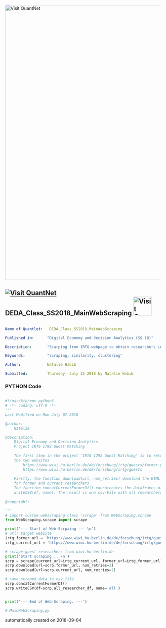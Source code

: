 [<img src="https://github.com/QuantLet/Styleguide-and-FAQ/blob/master/pictures/banner.png" width="888" alt="Visit QuantNet">](http://quantlet.de/)

## [<img src="https://github.com/QuantLet/Styleguide-and-FAQ/blob/master/pictures/qloqo.png" alt="Visit QuantNet">](http://quantlet.de/) **DEDA_Class_SS2018_MainWebScraping** [<img src="https://github.com/QuantLet/Styleguide-and-FAQ/blob/master/pictures/QN2.png" width="60" alt="Visit QuantNet 2.0">](http://quantlet.de/)

```yaml

Name of Quantlet:   DEDA_Class_SS2018_MainWebScraping

Published in:      "Digital Economy and Decision Analytics (SS 18)"

Description:       "Scarping from IRTG webpage to obtain researchers information for further analysis"

Keywords:          "scraping, similarity, clustering"

Author:            Natalie Habib

Submitted:         Thursday, July 25 2018 by Natalie Habib
```

### PYTHON Code
```python

#!/usr/bin/env python3
# -*- coding: utf-8 -*-
'''
Last Modified on Mon July 07 2018

@author: 
    Natalie

@description: 
    Digital Economy and Decision Analytics
    Project IRTG 1792 Guest Matching 
    
    The first step in the project 'IRTG 1792 Guest Matching' is to retrieve the data about former and current research guests in the IRTG 1792 program from 
    the two websites
        https://www.wiwi.hu-berlin.de/de/forschung/irtg/guests/former-guests
        https://www.wiwi.hu-berlin.de/de/forschung/irtg/guests
    
    Firstly, the function download(url, num_retries) download the HTML-content from the one website and parse the HTML-content to a dataframe respectively
    for former and current researchers. 
    The function concatCurrentFormerDf() concatenates the dataframes of current and former researchers to one dataframe, which is the input of the function
    writeCSV(df, name). The result is one csv-File with all researchers at 'HOME/IRTG/data/researchers_all_[today-data].csv' . 
    
@copyright: 

'''
# import custom webscraping class 'scrape' from WebScraping.scrape
from WebScraping.scrape import scrape

print('--- Start of Web-Scrpaing --- \n')
# url: target website
irtg_former_url = 'https://www.wiwi.hu-berlin.de/de/forschung/irtg/guests/former-guests'
irtg_current_url = 'https://www.wiwi.hu-berlin.de/de/forschung/irtg/guests'

# scrape guest reserachers from wiwi.hu-berlin.de 
print('Start scraping .. \n')
scrp = scrape(current_url=irtg_current_url, former_url=irtg_former_url)
scrp.download(url=scrp.former_url, num_retries=2)
scrp.download(url=scrp.current_url, num_retries=2)

# save scraped data to csv-file
scrp.concatCurrentFormerDf()
scrp.writeCSV(df=scrp.all_researcher_df, name='all')


print('--- End of Web-Scraping. ---')

# MainWebScraping.py

```

automatically created on 2018-09-04